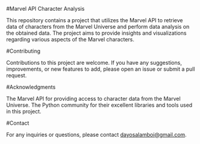 #Marvel API Character Analysis

This repository contains a project that utilizes the Marvel API to retrieve data of characters from the Marvel Universe and perform data analysis on the obtained data. The project aims to provide insights and visualizations regarding various aspects of the Marvel characters.

#Contributing

Contributions to this project are welcome. If you have any suggestions, improvements, or new features to add, please open an issue or submit a pull request.

#Acknowledgments

The Marvel API for providing access to character data from the Marvel Universe.
The Python community for their excellent libraries and tools used in this project.

#Contact

For any inquiries or questions, please contact dayosalamboi@gmail.com.
